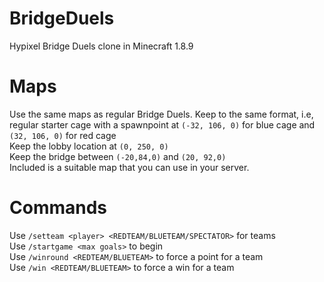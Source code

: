 # BridgeDuels
Hypixel Bridge Duels clone in Minecraft 1.8.9

# Maps
Use the same maps as regular Bridge Duels. Keep to the same format, i.e, regular starter cage with a spawnpoint at ```(-32, 106, 0)``` for blue cage and ```(32, 106, 0)``` for red cage<br />
Keep the lobby location at ```(0, 250, 0)```<br />
Keep the bridge between ```(-20,84,0)``` and ```(20, 92,0)```<br />
Included is a suitable map that you can use in your server.


# Commands
Use ```/setteam <player> <REDTEAM/BLUETEAM/SPECTATOR>``` for teams<br />
Use ```/startgame <max goals>``` to begin<br />
Use ```/winround <REDTEAM/BLUETEAM>``` to force a point for a team<br />
Use ```/win <REDTEAM/BLUETEAM>``` to force a win for a team<br />
